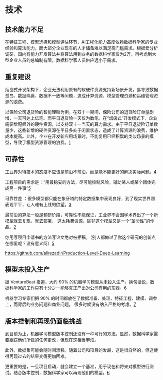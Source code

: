 # 技术

## 技术能力不足

在特征工程、模型选择和模型评估环节，AI工程化能力髙度依赖数据科学家的专业经验和算法能力，而大部分企业现有的人才储备难以满足高门槛需求。根据爱分析调硏，国内有能力开发算法并将算法用到业务的数据科学家仅为2万，再考虑到大型企业人员的总编制有限，数据科学家人员供应远小于需求。

## 重复建设

烟囱式开发架构下，企业无法利用原有的软硬件资源支持新场景开发，易导致数据孤岛、数据隔离、数据不一致等问题，造成计算资源、模型管理资源和运维管理资源的浪费。

以保险公司退货险的智能理赔为例。在双十一期间，保险公司的退货险订单量剧增，一天可达上亿笔。而平日退货险一天仅为数笔。在“烟囱式”开发模式下，企业需要增配额外的硬件资源，以支持双十一当天的算力需求。由于平日退货险订单数量少，这些新增的硬件资源在平日多处于闲置状态，造成了计算资源的浪费，维护成本提高。此外，企业在开发新应用场景时，不能复用已经积累的类似场景的模型，导致了模型资源管理的浪费。[1]

## 可靠性

工业界对待技术的态度不应该是前沿不前沿，而是能不能更好的解决实际问题。[4]

工程项目的需求是：“用最稳妥的方法，尽可能控制风险，辅助某人或某个团体完成另一件事”[5]

可靠性差 ：很多模型都只能在象牙塔的特定数据集中表现良好，到了现实世界则表现平平，让人难有上线的欲望。[3]

最前沿的算法一般是预研阶段，可靠性不能保证，工业界不会因学术界出了一个新模型就去复现，就去部署，
这太耗费资源，除非这个模型又是一个“革命性”的作品。[2]

你用写项目申请书的方法写论文绝对被拒稿。（别人都做过了你这个研究的创新点在哪里呢？没有意义阿）[5]

https://github.com/alirezadir/Production-Level-Deep-Learning

## 模型未投入生产

据 VentureBeat 报道，大约 90% 的机器学习模型从未投入生产。换句话说，数据科学家的工作只有十分之一能够真正产出对公司有用的东西。[6]

机器学习专家们把 90% 的时间都放在了数据准备、处理、特征工程、建模、调参上，而背后的业务问题和商业问题， 很多时候没有纳入严格的考虑。[7]

## 版本控制和再现仍面临挑战

到目前为止，机器学习模型版本控制还没有一种可行的方法。显然，数据科学家需要跟踪他们所做的任何更改，但现在这相当麻烦。

此外，数据集可能会随时间漂移。随着公司和项目的发展，这是很自然的，但这使得再现过去的结果变得更加困难。

更重要的是，一旦项目启动，就会建立一个基准，用于现在和将来对模型进行测试。结合版本控制，数据科学家可以再现他们的模型。[6]

[1]: http://www.myzaker.com/article/5fbfefd48e9f090f483d05b8
[2]: https://www.zhihu.com/question/304599202/answer/792985951
[3]: https://www.zhihu.com/question/304599202/answer/549100318
[4]: https://www.zhihu.com/question/304599202/answer/789358466
[5]: http://www.atyun.com/35906.html
[6]: https://www.infoq.cn/article/cjaNCk9BM4P6NQLxA154
[7]: https://www.infoq.cn/article/2017/05/machine-expert-not-value?utm_source=related_read&utm_medium=article

